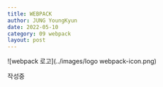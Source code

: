 ```yaml
---
title: WEBPACK
author: JUNG YoungKyun
date: 2022-05-10
category: 09 webpack
layout: post
---
```


![webpack 로고](../images/logo webpack-icon.png)

작성중